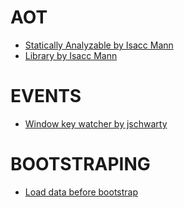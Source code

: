 # AOT
- [Statically Analyzable by Isacc Mann](https://medium.com/@isaacplmann/making-your-angular-2-library-statically-analyzable-for-aot-e1c6f3ebedd5#.1xeol8n4w)
- [Library by Isacc Mann](https://medium.com/@isaacplmann/getting-your-angular-2-library-ready-for-aot-90d1347bcad#.blqmq0fh2)

# EVENTS
- [Window key watcher by jschwarty](http://plnkr.co/edit/EiFICU?p=info)

# BOOTSTRAPING
- [Load data before bootstrap](https://plnkr.co/edit/uFBNNYXKJm1aaYD0Lx2S?p=preview)
